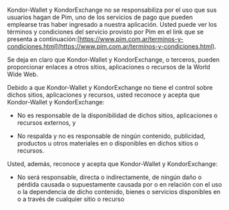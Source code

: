 Kondor-Wallet  y KondorExchange no se responsabiliza por el uso que sus usuarios hagan de Pim, uno de los servicios de pago que pueden emplearse tras haber ingresado a nuestra aplicación. 
Usted puede ver los términos y condiciones del servicio provisto por Pim en el link que se presenta a continuación:[https://www.pim.com.ar/terminos-y-condiciones.html](https://www.pim.com.ar/terminos-y-condiciones.html).

Se deja en claro que Kondor-Wallet y KondorExchange, o terceros, pueden proporcionar enlaces a otros sitios, aplicaciones o recursos de la World Wide Web.  

Debido a que Kondor-Wallet y KondorExchange no tiene el control sobre dichos sitios, aplicaciones y recursos, usted reconoce y acepta que Kondor-Wallet y KondorExchange:

* No es responsable de la disponibilidad de dichos sitios, aplicaciones o recursos externos, y

* No respalda y no es responsable de ningún contenido, publicidad, productos u otros materiales en o disponibles en dichos sitios o recursos. 

Usted, además, reconoce y acepta que Kondor-Wallet y KondorExchange:

* No será responsable, directa o indirectamente, de ningún daño o pérdida causada o supuestamente causada por o en relación con el uso o la dependencia de dicho contenido, bienes o servicios disponibles en o a través de cualquier sitio o recurso
